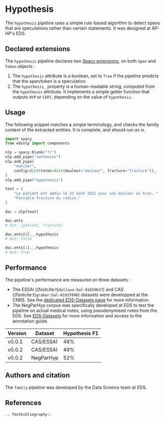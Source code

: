 # Hypothesis

The `hypothesis` pipeline uses a simple rule-based algorithm to detect spans that are speculations rather than certain statements. It was designed at AP-HP's EDS.

## Declared extensions

The `hypothesis` pipeline declares two [Spacy extensions](https://spacy.io/usage/processing-pipelines#custom-components-attributes), on both `Span` and `Token` objects :

1. The `hypothesis` attribute is a boolean, set to `True` if the pipeline predicts that the span/token is a speculation.
2. The `hypothesis_` property is a human-readable string, computed from the `hypothesis` attribute. It implements a simple getter function that outputs `HYP` or `CERT`, depending on the value of `hypothesis`.

## Usage

The following snippet matches a simple terminology, and checks the family context of the extracted entities. It is complete, and should run _as is_.

```python
import spacy
from edsnlp import components

nlp = spacy.blank("fr")
nlp.add_pipe("sentences")
nlp.add_pipe(
    "matcher",
    config=dict(terms=dict(douleur="douleur", fracture="fracture")),
)
nlp.add_pipe("hypothesis")

text = (
    "Le patient est admis le 23 août 2021 pour une douleur au bras. "
    "Possible fracture du radius."
)

doc = nlp(text)

doc.ents
# Out: [patient, fracture]

doc.ents[0]._.hypothesis
# Out: False

doc.ents[1]._.hypothesis
# Out: True
```

## Performance

The pipeline's performance are measured on three datasets :

- The ESSAI ({footcite:t}`dalloux:hal-01659637`) and CAS ({footcite:t}`grabar:hal-01937096`) datasets were developped at the CNRS. See the [dedicated EDS-Datasets page](https://equipedatascience-pages.eds.aphp.fr/eds-datasets/datasets/essai-cas.html) for more information.
- The NegParHyp corpus was specifically developed at EDS to test the pipeline on actual medical notes, using pseudonymised notes from the EDS. See [EDS-Datasets](https://equipedatascience-pages.eds.aphp.fr/eds-datasets/datasets/negparhyp.html) for more information and access to the annotation guide.

| Version | Dataset   | Hypothesis F1 |
| ------- | --------- | ------------- |
| v0.0.1  | CAS/ESSAI | 48%           |
| v0.0.2  | CAS/ESSAI | 49%           |
| v0.0.2  | NegParHyp | 52%           |

## Authors and citation

The `family` pipeline was developed by the Data Science team at EDS.

## References

```{eval-rst}
.. footbibliography::
```
